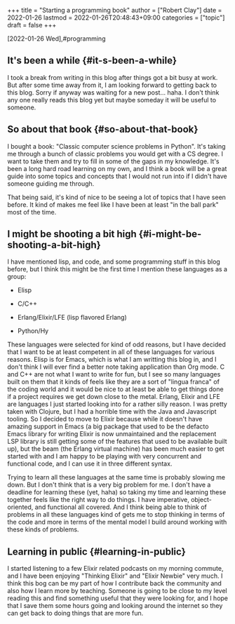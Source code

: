+++
title = "Starting a programming book"
author = ["Robert Clay"]
date = 2022-01-26
lastmod = 2022-01-26T20:48:43+09:00
categories = ["topic"]
draft = false
+++

<span class="timestamp-wrapper"><span class="timestamp">[2022-01-26 Wed]</span></span>,#programming


## It's been a while {#it-s-been-a-while}

I took a break from writing in this blog after things got a bit busy at work.
But after some time away from it, I am looking forward to getting back to this
blog. Sorry if anyway was waiting for a new post... haha. I don't think any one
really reads this blog yet but maybe someday it will be useful to someone.


## So about that book {#so-about-that-book}

I bought a book: "Classic computer science problems in Python". It's taking me
through a bunch of classic problems you would get with a CS degree. I want to
take them and try to fill in some of the gaps in my knowledge. It's been a long
hard road learning on my own, and I think a book will be a great guide into some
topics and concepts that I would not run into if I didn't have someone guiding
me through.

That being said, it's kind of nice to be seeing a lot of topics that I have seen
before. It kind of makes me feel like I have been at least "in the ball park"
most of the time.


## I might be shooting a bit high {#i-might-be-shooting-a-bit-high}

I have mentioned lisp, and code, and some programming stuff in this blog before,
but I think this might be the first time I mention these languages as a group:

-   Elisp

-   C/C++

-   Erlang/Elixir/LFE (lisp flavored Erlang)

-   Python/Hy

These languages were selected for kind of odd reasons, but I have decided that I
want to be at least competent in all of these languages for various reasons.
Elisp is for Emacs, which is what I am writting this blog in, and I don't think
I will ever find a better note taking application than Org mode. C and C++ are
not what I want to write for fun, but I see so many languages built on them that
it kinds of feels like they are a sort of "lingua franca" of the coding world
and it would be nice to at least be able to get things done if a project
requires we get down close to the metal. Erlang, Elixir and LFE are languages
I just started looking into for a rather silly reason. I was pretty taken with
Clojure, but I had a horrible time with the Java and Javascript tooling. So I
decided to move to Elixir because while it doesn't have amazing support in
Emacs (a big package that used to be the defacto Emacs library for writing
Elixir is now unmaintained and the replacement LSP library is still getting some
of the features that used to be available built up), but the beam (the Erlang
virtual machine) has been much easier to get started with and I am happy to be
playing with very concurrent and functional code, and I can use it in three
different syntax.

Trying to learn all these languages at the same time is probably slowing me
down. But I don't think that is a very big problem for me. I don't have a
deadline for learning these (yet, haha) so taking my time and learning these
together feels like the right way to do things. I have imperative,
object-oriented, and functional all covered. And I think being able to think of
problems in all these languages kind of gets me to stop thinking in terms of the
code and more in terms of the mental model I build around working with these
kinds of problems.


## Learning in public {#learning-in-public}

I started listening to a few Elixir related podcasts on my morning commute, and
I have been enjoying "Thinking Elixir" and "Elixir Newbie" very much. I think
this bog can be my part of how I contribute back the community and also how I
learn more by teaching. Someone is going to be close to my level reading this
and find something useful that they were looking for, and I hope that I save
them some hours going and looking around the internet so they can get back to
doing things that are more fun.
